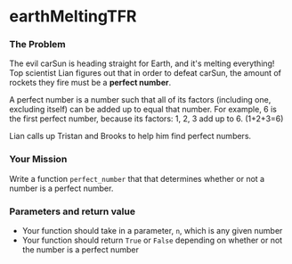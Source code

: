# earthMeltingTFR

### The Problem 

The evil carSun is heading straight for Earth, and it's melting everything! Top scientist Lian figures out that in order to defeat carSun, the amount of rockets they fire must be a **perfect number**. 

A perfect number is a number such that all of its factors (including one, excluding itself) can be added up to equal that number. For example, 6 is the first perfect number, because its factors: 1, 2, 3 add up to 6. (1+2+3=6)

Lian calls up Tristan and Brooks to help him find perfect numbers. 

### Your Mission 

Write a function `perfect_number` that that determines whether or not a number is a perfect number. 

### Parameters and return value

- Your function should take in a parameter, `n`, which is any given number
- Your function should return `True` or `False` depending on whether or not the number is a perfect number






